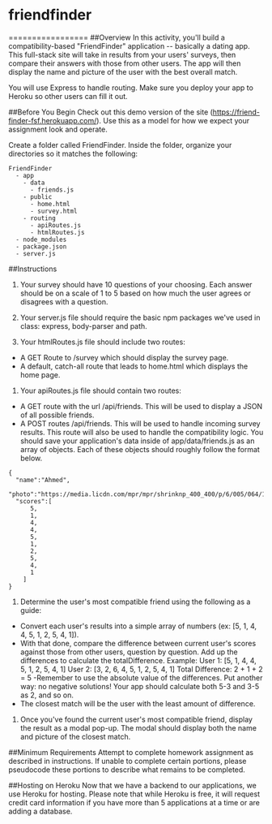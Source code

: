# friendfinder
=================
##Overview
In this activity, you'll build a compatibility-based "FriendFinder" application -- basically a dating app. This full-stack site will take in results from your users' surveys, then compare their answers with those from other users. The app will then display the name and picture of the user with the best overall match.

You will use Express to handle routing. Make sure you deploy your app to Heroku so other users can fill it out.

##Before You Begin
Check out this demo version of the site (https://friend-finder-fsf.herokuapp.com/). Use this as a model for how we expect your assignment look and operate.

Create a folder called FriendFinder. Inside the folder, organize your directories so it matches the following:
```
FriendFinder
  - app
    - data
      - friends.js
    - public
      - home.html
      - survey.html
    - routing
      - apiRoutes.js
      - htmlRoutes.js
  - node_modules
  - package.json
  - server.js
```
##Instructions

1. Your survey should have 10 questions of your choosing. Each answer should be on a scale of 1 to 5 based on how much the user agrees or disagrees with a question.

2. Your server.js file should require the basic npm packages we've used in class: express, body-parser and path.

3. Your htmlRoutes.js file should include two routes:

- A GET Route to /survey which should display the survey page.
- A default, catch-all route that leads to home.html which displays the home page.

1. Your apiRoutes.js file should contain two routes:
- A GET route with the url /api/friends. This will be used to display a JSON of all possible friends.
- A POST routes /api/friends. This will be used to handle incoming survey results. This route will also be used to handle the compatibility logic.
You should save your application's data inside of app/data/friends.js as an array of objects. Each of these objects should roughly follow the format below.

```
{
  "name":"Ahmed",
  "photo":"https://media.licdn.com/mpr/mpr/shrinknp_400_400/p/6/005/064/1bd/3435aa3.jpg",
  "scores":[
      5,
      1,
      4,
      4,
      5,
      1,
      2,
      5,
      4,
      1
    ]
}
```
1. Determine the user's most compatible friend using the following as a guide:
- Convert each user's results into a simple array of numbers (ex: [5, 1, 4, 4, 5, 1, 2, 5, 4, 1]).
- With that done, compare the difference between current user's scores against those from other users, question by question. Add up the differences to calculate the totalDifference.
    Example:
    User 1: [5, 1, 4, 4, 5, 1, 2, 5, 4, 1]
    User 2: [3, 2, 6, 4, 5, 1, 2, 5, 4, 1]
    Total Difference: 2 + 1 + 2 = 5
-Remember to use the absolute value of the differences. Put another way: no negative solutions! Your app should calculate both 5-3 and 3-5 as 2, and so on.
- The closest match will be the user with the least amount of difference.
1. Once you've found the current user's most compatible friend, display the result as a modal pop-up.
The modal should display both the name and picture of the closest match.

##Minimum Requirements
Attempt to complete homework assignment as described in instructions. If unable to complete certain portions, please pseudocode these portions to describe what remains to be completed.

##Hosting on Heroku
Now that we have a backend to our applications, we use Heroku for hosting. Please note that while Heroku is free, it will request credit card information if you have more than 5 applications at a time or are adding a database.
